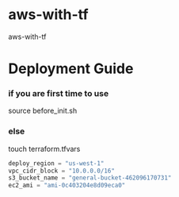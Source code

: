 # aws-with-tf
aws-with-tf

# Deployment Guide 

### if you are first time to use 
source before_init.sh

### else
touch terraform.tfvars

```tfvars
deploy_region = "us-west-1"
vpc_cidr_block = "10.0.0.0/16"
s3_bucket_name = "general-bucket-462096170731"
ec2_ami = "ami-0c403204e8d09eca0"
```

